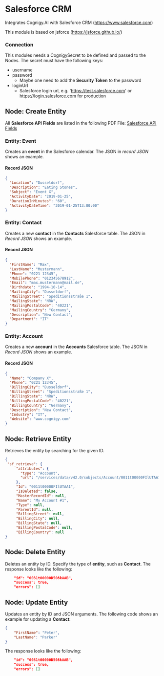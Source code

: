 # Salesforce CRM

Integrates Cognigy.AI with Salesforce CRM (https://www.salesforce.com)

This module is based on jsforce (https://jsforce.github.io/)

### Connection
This modules needs a CognigySecret to be defined and passed to the Nodes. The secret must have the following keys:

- username
- password
    - Maybe one need to add the **Security Token** to the password
- loginUrl
    - Salesforce login url, e.g. 'https://test.salesforce.com' or https://login.salesforce.com for production


## Node: Create Entity

All **Salesforce API Fields** are listed in the following PDF File: 
[Salesforce API Fields](https://resources.docs.salesforce.com/206/latest/en-us/sfdc/pdf/salesforce_field_names_reference.pdf)

### Entity: Event

Creates an **event** in the Salesforce calendar. The JSON in *record JSON* shows an example.

#### Record JSON

```json
{
  "Location": "Dusseldorf",
  "Description": "Eating Stones",
  "Subject": "Event X",
  "ActivityDate": "2019-01-25",
  "DurationInMinutes": "60",
  "ActivityDateTime": "2019-01-25T13:00:00"
}
```

### Entity: Contact

Creates a new **contact** in the **Contacts** Salesforce table. The JSON in *Record JSON* shows an example.

#### Record JSON

```json 
{
  "FirstName": "Max",
  "LastName": "Mustermann",
  "Phone": "0221 12345",
  "MobilePhone": "012345678912",
  "Email": "max.mustermann@mail.de",
  "Birthdate": "1994-10-14",
  "MailingCity": "Dusseldorf",
  "MailingStreet": "Speditionsstraße 1",
  "MailingState": "NRW",
  "MailingPostalCode": "40221",
  "MailingCountry": "Germany",
  "Description": "New Contact",
  "Department": "IT"
}
```

### Entity: Account

Creates a new **account** in the **Accounts** Salesforce table. The JSON in *Record JSON* shows an example.

#### Record JSON

```json
{
  "Name": "Company X",
  "Phone": "0221 12345",
  "BillingCity": "Dusseldorf",
  "BillingStreet": "Speditionsstraße 1",
  "BillingState": "NRW",
  "BillingPostalCode": "40221",
  "BillingCountry": "Germany",
  "Description": "New Contact",
  "Industry": "IT",
  "Website": "www.cognigy.com"
}
```

## Node: Retrieve Entity

Retrieves the entity by searching for the given ID.

```json
{
 "sf_retrieve": {
     "attributes": {
       "type": "Account",
       "url": "/services/data/v42.0/sobjects/Account/0011t00000FIlUTAA1"
     },
     "Id": "0011t00000FIlUTAA1",
     "IsDeleted": false,
     "MasterRecordId": null,
     "Name": "My Account #1",
     "Type": null,
     "ParentId": null,
     "BillingStreet": null,
     "BillingCity": null,
     "BillingState": null,
     "BillingPostalCode": null,
     "BillingCountry": null
}

```

## Node: Delete Entity

Deletes an entity by ID. Specify the type of **entity**, such as **Contact**. The response looks like the following: 

```json
    "id": "0031t00000D508kAAB",
    "success": true,
    "errors": []
```

## Node: Update Entity

Updates an entity by ID and JSON arguments. The following code shows an example for updating a **Contact**:

```json
{
    "FirstName": "Peter", 
    "LastName": "Parker"
}
```

The response looks like the following: 

```json
    "id": "0031t00000D508kAAB",
    "success": true,
    "errors": []
```